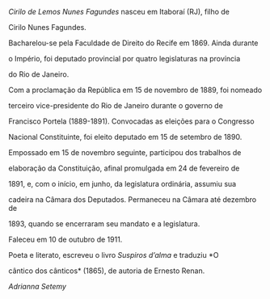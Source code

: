 

*Cirilo de Lemos Nunes Fagundes* nasceu em Itaboraí (RJ), filho de

Cirilo Nunes Fagundes.



Bacharelou-se pela Faculdade de Direito do Recife em 1869. Ainda durante

o Império, foi deputado provincial por quatro legislaturas na província

do Rio de Janeiro.



Com a proclamação da República em 15 de novembro de 1889, foi nomeado

terceiro vice-presidente do Rio de Janeiro durante o governo de

Francisco Portela (1889-1891). Convocadas as eleições para o Congresso

Nacional Constituinte, foi eleito deputado em 15 de setembro de 1890.

Empossado em 15 de novembro seguinte, participou dos trabalhos de

elaboração da Constituição, afinal promulgada em 24 de fevereiro de

1891, e, com o início, em junho, da legislatura ordinária, assumiu sua

cadeira na Câmara dos Deputados. Permaneceu na Câmara até dezembro de

1893, quando se encerraram seu mandato e a legislatura.



Faleceu em 10 de outubro de 1911.



Poeta e literato, escreveu o livro *Suspiros d’alma* e traduziu *O

cântico dos cânticos* (1865), de autoria de Ernesto Renan.



*Adrianna Setemy*



